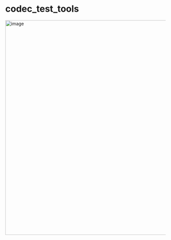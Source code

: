 # codec_test_tools
<img width="2216" height="674" alt="image" src="https://github.com/user-attachments/assets/ba06b299-4db7-4b37-ae05-404b592bae61" />
